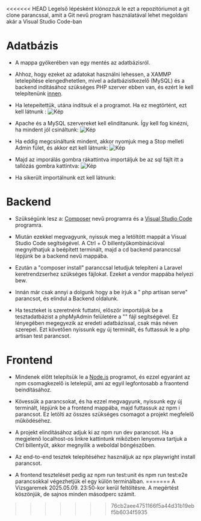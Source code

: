 <<<<<<< HEAD
Legelső lépésként klónozzuk le ezt a repozitóriumot a git clone parancssal, amit a Git nevű program használatával lehet megoldani akár a Visual Studio Code-ban

# Adatbázis

- A mappa gyökerében van egy mentés az adatbázisról.

- Ahhoz, hogy ezeket az adatokat használni lehessen, a XAMMP letelepítése elengedhetetlen, mivel a adatbázistkezelő (MySQL) és a  backend indításához szükséges PHP szerver ebben van, és ezért le kell telepítenünk [innen](https://www.apachefriends.org/hu/download.html).

- Ha letepeítettük, utána indítsuk el a programot. Ha ez megtörtént, ezt kell látnunk :
    ![Kép](/Backend/img/xammp_startlap.png)

- Apache és a MySQL szervereket kell  elindítanunk. Így kell fog kinézni, ha mindent jól csináltunk:
    ![Kép](/Backend/img/xammp_working.png)

- Ha eddig megcsináltunk mindent, akkor nyomjuk meg a Stop melleti Admin fület, és akkor ezt kell látnunk:
    ![Kép](/Backend/img/php_admin.png)

- Majd az imporálás gombra rákattintva importáljuk be az sql fájlt itt a tallózás gombra kattintva:
    ![Kép](/Backend/img/php_admin.png.png)
    
- Ha sikerült importálnunk ezt kell látnunk:

# Backend

- Szükségünk lesz a: [Composer](https://getcomposer.org/download/) nevű programra és a [Visual Studio Code](https://code.visualstudio.com/) programra.

- Miután ezekkel megvagyunk, nyissuk meg a letöltött mappát a Visual Studio Code segítségével. A Ctrl + Ö billentyűkombinációval megnyithatjuk a beépített terminált, majd a cd backend paranccsal lépjünk be a backend nevű mappába.

- Ezután a "composer install" paranccsal letudjuk telepíteni a Laravel keretrendzserhez szükséges fájlokat. Ezeket a vendor mappába helyezi bew.

- Innán már csak annyi a dolgunk hogy a be írjuk a " php artisan serve" parancsot, és elindul a Backend oldalunk.


- Ha teszteket is szeretnénk futtatni, először importáljuk be a tesztadatbázist a phpMyAdmin felületére a "" fájl segítségével. Ez lényegében megegyezik az eredeti adatbázissal, csak más néven szerepel. Ezt követően nyissunk egy új terminált, és futtassuk le a php artisan test parancsot.

# Frontend 

-  Mindenek előtt telepítsük le a [Node.js](https://nodejs.org/en) programot, és ezzel egyaránt az npm csomagkezelő is letelepül, ami az egyil legfontosabb a fraontend beindításához.

- Kövessük a parancsokat, és ha ezzel megvagyunk, nyissunk egy új terminált, lépjünk be a frontend mappába, majd futtassuk az npm i parancsot. Ez letölti az összes szükséges csomagot a projekt megfelelő működéséhez.

- A projekt elindításához adjuk ki az npm run dev parancsot. Ha a megjelenő localhost-os linkre kattintunk miközben lenyomva tartjuk a Ctrl billentyűt, akkor megnyílik a weboldal böngészőben.

- Az end-to-end tesztek telepítéséhez használjuk az npx playwright install parancsot.

- A frontend tesztelését pedig az npm run test:unit és npm run test:e2e parancsokkal végezhetjük el egy külön terminálban.
=======
A Vizsgaremek 2025.05.09. 23:50-kor kerül feltöltésre.
A megértést köszönjük, de sajnos minden másodperc számít.
>>>>>>> 76cb2aee4751166f5a44d31b19ebf5b6034f5935
